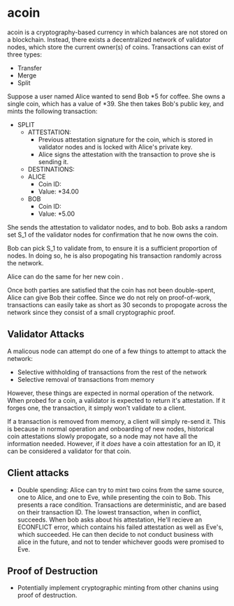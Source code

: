 # acoin

acoin is a cryptography-based currency in which balances are not stored on a blockchain. Instead, there exists a decentralized network of validator nodes, which store the current owner(s) of coins. Transactions can exist of three types:
- Transfer
- Merge
- Split

Suppose a user named Alice wanted to send Bob *5 for coffee. She owns a single coin, which has a value of *39. She then takes Bob's public key, and mints the following transaction:

- SPLIT
  - ATTESTATION:
    - Previous attestation signature for the coin, which is stored in validator nodes and is locked with Alice's private key.
    - Alice signs the attestation with the transaction to prove she is sending it.
  - DESTINATIONS:
  - ALICE
    - Coin ID: <Random1>
    - Value: *34.00
  - BOB
    - Coin ID: <Random2>
    - Value: *5.00
  
She sends the attestation to validator nodes, and to bob. Bob asks a random set S_1 of the validator nodes for confirmation that he now owns the <Random2> coin.

Bob can pick S_1 to validate from, to ensure it is a sufficient proportion of nodes. In doing so, he is also propogating his transaction randomly across the network.
  
Alice can do the same for her new coin <Random1>.

Once both parties are satisfied that the coin has not been double-spent, Alice can give Bob their coffee. Since we do not rely on proof-of-work, transactions can easily take as short as 30 seconds to propogate across the network since they consist of a small cryptographic proof.
  
## Validator Attacks

A malicous node can attempt do one of a few things to attempt to attack the network:
- Selective withholding of transactions from the rest of the network
- Selective removal of transactions from memory
  
However, these things are expected in normal operation of the network. When probed for a coin, a validator is expected to return it's attestation. If it forges one, the transaction, it simply won't validate to a client.
  
If a transaction is removed from memory, a client will simply re-send it. This is because in normal operation and onboarding of new nodes, historical coin attestations slowly propogate, so a node may not have all the information needed. However, if it _does_ have a coin attestation for an ID, it can be considered a validator for that coin.

## Client attacks

- Double spending: Alice can try to mint two coins from the same source, one to Alice, and one to Eve, while presenting the coin to Bob. This presents a race condition. Transactions are deterministic, and are based on their transaction ID. The lowest transaction, when in conflict, succeeds. When bob asks about his attestation, He'll recieve an ECONFLICT error, which contains his failed attestation as well as Eve's, which succeeded. He can then decide to not conduct business with alice in the future, and not to tender whichever goods were promised to Eve.
  
## Proof of Destruction
- Potentially implement cryptographic minting from other chanins using proof of destruction.
